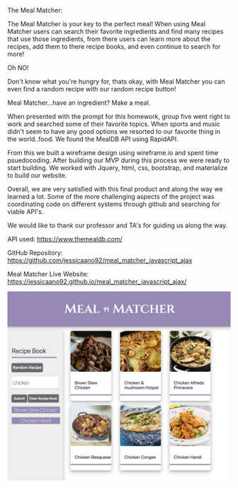 The Meal Matcher:

The Meal Matcher is your key to the perfect meal! When using Meal Matcher users can search their favorite ingredients and find many recipes that use those ingredients, from there users can learn more about the recipes, add them to there recipe books, and even continue to search for more! 

Oh NO! 

Don't know what you're hungry for, thats okay, with Meal Matcher you can even find a random recipe with our random recipe button! 

Meal Matcher...have an ingredient? Make a meal.


When presented with the prompt for this homework, group five went right to work and searched some of their favorite topics. When sports and music didn't seem to have any good options we resorted to our favorite thing in the world..food. We found the MealDB API using RapidAPI. 

From this we built a wireframe design using wireframe.io and spent time psuedocoding. After building our MVP during this process we were ready to start building. We worked with Jquery, html, css, bootstrap, and materialize to build our website. 

Overall, we are very satisfied with this final product and along the way we learned a lot. Some of the more challenging aspects of the project was coordinating code on different systems through github and searching for viable API's.

We would like to thank our professor and TA's for guiding us along the way.

API used: https://www.themealdb.com/

GitHub Repository: https://github.com/jessicaano92/meal_matcher_javascript_ajax

Meal Matcher Live Website: https://jessicaano92.github.io/meal_matcher_javascript_ajax/


<img src = "./assets/images/readMe1.png">